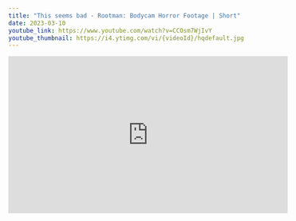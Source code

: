 ```yaml
---
title: "This seems bad - Rootman: Bodycam Horror Footage | Short"
date: 2023-03-10
youtube_link: https://www.youtube.com/watch?v=CCOsm7WjIvY
youtube_thumbnail: https://i4.ytimg.com/vi/{videoId}/hqdefault.jpg
---
```

<iframe width="560" height="315" src="https://www.youtube.com/embed/CCOsm7WjIvY" title="This seems bad - Rootman: Bodycam Horror Footage | Short" frameborder="0" allow="accelerometer; autoplay; clipboard-write; encrypted-media; gyroscope; picture-in-picture; web-share" allowfullscreen></iframe>
